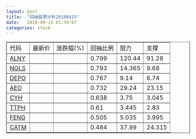 ```yaml
---
layout: post
title:  "回抽股票分析20180915"
date:   2018-09-15 01:39:07
categories: stock
---
```

<script type="text/javascript">
var stockList = []
stockList.push('gb_alny');
stockList.push('gb_ngls');
stockList.push('gb_depo');
stockList.push('gb_aeo');
stockList.push('gb_cyh');
stockList.push('gb_ttph');
stockList.push('gb_feng');
stockList.push('gb_catm');
</script>
<table border="1">
 <tr>
 <td>代码</td>
 <td>最新价</td>
 <td>涨跌幅(%)</td>
 <td>回抽比例</td>
 <td>阻力</td>
 <td>支撑</td>
</tr>
  <tr id="alny">
  <td><a href="http://stock.finance.sina.com.cn/usstock/quotes/ALNY.html" target="_blank">ALNY</a></td><td></td><td></td><td>0.799</td><td>120.44</td><td>91.28</td></tr>
  <tr id="ngls">
  <td><a href="http://stock.finance.sina.com.cn/usstock/quotes/NGLS.html" target="_blank">NGLS</a></td><td></td><td></td><td>0.793</td><td>14.365</td><td>9.68</td></tr>
  <tr id="depo">
  <td><a href="http://stock.finance.sina.com.cn/usstock/quotes/DEPO.html" target="_blank">DEPO</a></td><td></td><td></td><td>0.767</td><td>9.14</td><td>6.74</td></tr>
  <tr id="aeo">
  <td><a href="http://stock.finance.sina.com.cn/usstock/quotes/AEO.html" target="_blank">AEO</a></td><td></td><td></td><td>0.732</td><td>29.24</td><td>23.15</td></tr>
  <tr id="cyh">
  <td><a href="http://stock.finance.sina.com.cn/usstock/quotes/CYH.html" target="_blank">CYH</a></td><td></td><td></td><td>0.638</td><td>3.75</td><td>3.045</td></tr>
  <tr id="ttph">
  <td><a href="http://stock.finance.sina.com.cn/usstock/quotes/TTPH.html" target="_blank">TTPH</a></td><td></td><td></td><td>0.61</td><td>3.445</td><td>2.83</td></tr>
  <tr id="feng">
  <td><a href="http://stock.finance.sina.com.cn/usstock/quotes/FENG.html" target="_blank">FENG</a></td><td></td><td></td><td>0.505</td><td>5.035</td><td>3.995</td></tr>
  <tr id="catm">
  <td><a href="http://stock.finance.sina.com.cn/usstock/quotes/CATM.html" target="_blank">CATM</a></td><td></td><td></td><td>0.484</td><td>37.99</td><td>24.315</td></tr>
</table>
